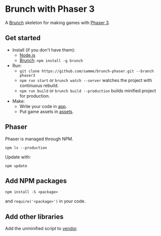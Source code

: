 Brunch with Phaser 3
====================

A [Brunch](http://brunch.io) skeleton for making games with [Phaser 3](http://phaser.io/phaser3).

Get started
-----------

- Install (if you don't have them):
  - [Node.js](https://nodejs.org)
  - [Brunch](http://brunch.io): `npm install -g brunch`
- Run:
  - `git clone https://github.com/samme/brunch-phaser.git --branch phaser3`
  - `npm run start` or `brunch watch --server` watches the project with continuous rebuild.
  - `npm run build` or `brunch build --production` builds minified project for production.
- Make:
  - Write your code in [app](app).
  - Put game assets in [assets](app/static/assets).

Phaser
------

Phaser is managed through NPM.

    npm ls --production

Update with:

    npm update


Add NPM packages
----------------

    npm install -S <package>

and `require('<package>')` in your code.

Add other libraries
-------------------

Add the unminified script to [vendor](vendor).
